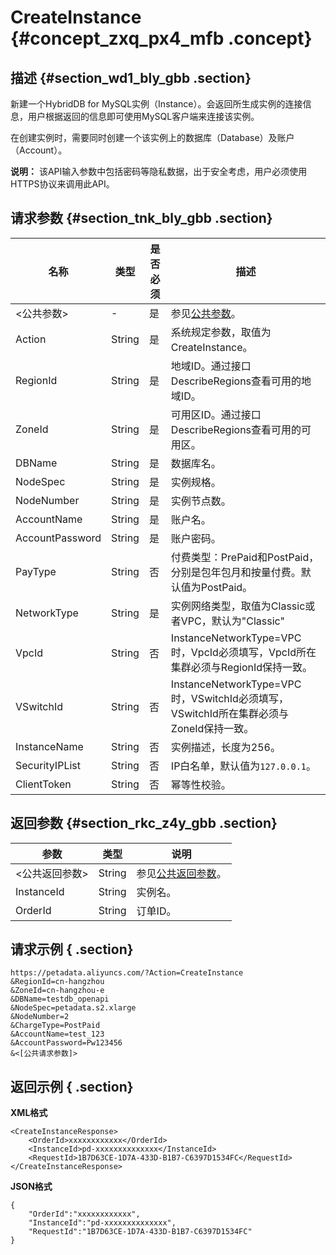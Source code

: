 # CreateInstance {#concept_zxq_px4_mfb .concept}

## 描述 {#section_wd1_bly_gbb .section}

新建一个HybridDB for MySQL实例（Instance）。会返回所生成实例的连接信息，用户根据返回的信息即可使用MySQL客户端来连接该实例。

在创建实例时，需要同时创建一个该实例上的数据库（Database）及账户（Account）。

**说明：** 该API输入参数中包括密码等隐私数据，出于安全考虑，用户必须使用HTTPS协议来调用此API。

## 请求参数 {#section_tnk_bly_gbb .section}

|名称|类型|是否必须|描述|
|--|--|----|--|
|<公共参数\>|-|是|参见[公共参数](cn.zh-CN/API参考/公共参数.md#)。|
|Action|String|是|系统规定参数，取值为CreateInstance。|
|RegionId|String|是|地域ID。通过接口DescribeRegions查看可用的地域ID。|
|ZoneId|String|是|可用区ID。通过接口DescribeRegions查看可用的可用区。|
|DBName|String|是|数据库名。|
|NodeSpec|String|是|实例规格。|
|NodeNumber|String|是|实例节点数。|
|AccountName|String|是|账户名。|
|AccountPassword|String|是|账户密码。|
|PayType|String|否|付费类型：PrePaid和PostPaid，分别是包年包月和按量付费。默认值为PostPaid。|
|NetworkType|String|是|实例网络类型，取值为Classic或者VPC，默认为"Classic"|
|VpcId|String|否|InstanceNetworkType=VPC时，VpcId必须填写，VpcId所在集群必须与RegionId保持一致。|
|VSwitchId|String|否|InstanceNetworkType=VPC时，VSwitchId必须填写，VSwitchId所在集群必须与ZoneId保持一致。|
|InstanceName|String|否|实例描述，长度为256。|
|SecurityIPList|String|否|IP白名单，默认值为`127.0.0.1`。|
|ClientToken|String|否|幂等性校验。|

## 返回参数 {#section_rkc_z4y_gbb .section}

|参数|类型|说明|
|--|--|--|
|<公共返回参数\>|String|参见[公共返回参数](cn.zh-CN/API参考/公共参数.md#section_hs4_m3y_gbb)。|
|InstanceId|String|实例名。|
|OrderId|String|订单ID。|

## 请求示例 { .section}

```
https://petadata.aliyuncs.com/?Action=CreateInstance
&RegionId=cn-hangzhou
&ZoneId=cn-hangzhou-e
&DBName=testdb_openapi
&NodeSpec=petadata.s2.xlarge
&NodeNumber=2
&ChargeType=PostPaid
&AccountName=test_123
&AccountPassword=Pw123456
&<[公共请求参数]>

```

## 返回示例 { .section}

**XML格式**

```
<CreateInstanceResponse>  
    <OrderId>xxxxxxxxxxxx</OrderId>
	<InstanceId>pd-xxxxxxxxxxxxxx</InstanceId>
	<RequestId>1B7D63CE-1D7A-433D-B1B7-C6397D1534FC</RequestId>
</CreateInstanceResponse>
```

**JSON格式**

```
{
    "OrderId":"xxxxxxxxxxxx",
    "InstanceId":"pd-xxxxxxxxxxxxxx",
    "RequestId":"1B7D63CE-1D7A-433D-B1B7-C6397D1534FC"
}
```

